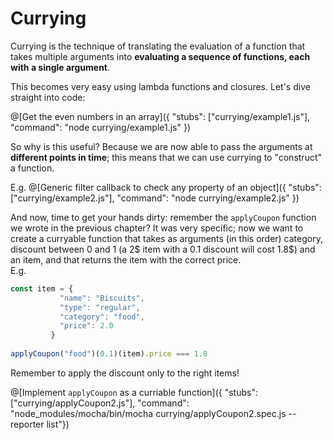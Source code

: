 # Currying
Currying is the technique of translating the evaluation of a function that takes multiple arguments into **evaluating a sequence of functions, each with a single argument**.

This becomes very easy using lambda functions and closures. Let's dive straight into code:

@[Get the even numbers in an array]({ "stubs": ["currying/example1.js"], "command": "node currying/example1.js" })

So why is this useful? Because we are now able to pass the arguments at **different points in time**; this means that we can use currying to "construct" a function.

E.g.
@[Generic filter callback to check any property of an object]({ "stubs": ["currying/example2.js"], "command": "node currying/example2.js" })

And now, time to get your hands dirty: remember the `applyCoupon` function we wrote in the previous chapter? It was very specific; now we want to create a curryable function that takes as arguments (in this order) category, discount between 0 and 1 (a 2$ item with a 0.1 discount will cost 1.8$) and an item, and that returns the item with the correct price.  
E.g.
```js
const item = {
           "name": "Biscuits",
           "type": "regular",
           "category": "food",
           "price": 2.0
         }
         
applyCoupon("food")(0.1)(item).price === 1.8
```
Remember to apply the discount only to the right items!

@[Implement `applyCoupon` as a curriable function]({ "stubs": ["currying/applyCoupon2.js"], "command": "node_modules/mocha/bin/mocha currying/applyCoupon2.spec.js --reporter list"})
